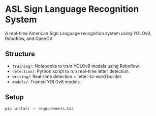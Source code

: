 # ASL Sign Language Recognition System

A real-time American Sign Language recognition system using YOLOv8, Roboflow, and OpenCV.

## Structure
- `training/`: Notebooks to train YOLOv8 models using Roboflow.
- `detection/`: Python script to run real-time letter detection.
- `writing/`: Real-time detection + letter-to-word builder.
- `models/`: Trained YOLOv8 models.

## Setup
```bash
pip install -r requirements.txt

